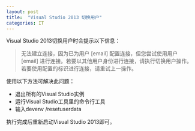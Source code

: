 ```yaml
---
layout: post
title:  "Visual Studio 2013 切换用户"
categories: IT
---
```


Visual Studio 2013切换用户时会提示以下信息：  

>无法建立连接，因为已为用户 [email] 配置连接，但您尝试使用用户 [email] 进行连接。若要以其他用户身份进行连接，请执行切换用户操作。若要使用配置的标识进行连接，请重试上一操作。

使用以下方法可解决此问题：  

 * 退出所有的Visual Studio实例
 * 运行Visual Studio工具里的命令行工具
 * 输入devenv /resetuserdata

执行完成后重新启动Visual Studio 2013即可。